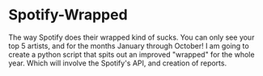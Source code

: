 # Spotify-Wrapped


The way Spotify does their wrapped kind of sucks. You can only see your top 5 artists, and for the months January through October! I am going to create a python script that spits out an improved "wrapped" for the whole year. Which will involve the Spotify's API, and creation of reports.
